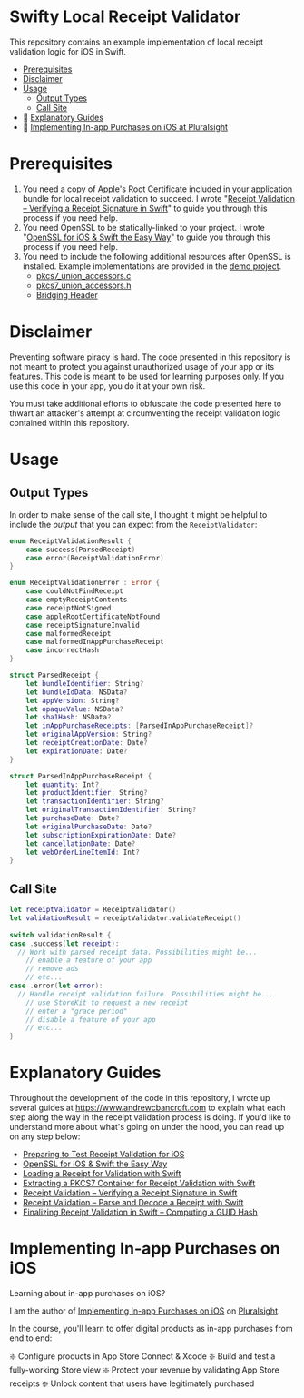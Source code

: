 # Swifty Local Receipt Validator
This repository contains an example implementation of local receipt validation logic for iOS in Swift.

* [Prerequisites](#prerequisites)
* [Disclaimer](#disclaimer)
* [Usage](#usage)
	* [Output Types](#output-types)
	* [Call Site](#call-site)
* 📝 [Explanatory Guides](#explanatory-guides)
* 🎥 [Implementing In-app Purchases on iOS at Pluralsight](#implementing-in-app-purchases-on-ios)

# Prerequisites
1. You need a copy of Apple's Root Certificate included in your application bundle for local receipt validation to succeed. I wrote "[Receipt Validation – Verifying a Receipt Signature in Swift](https://www.andrewcbancroft.com/2017/07/16/receipt-validation-verifying-a-receipt-signature-in-swift/)" to guide you through this process if you need help.
2. You need OpenSSL to be statically-linked to your project. I wrote "[OpenSSL for iOS & Swift the Easy Way](https://www.andrewcbancroft.com/2015/09/21/openssl-for-ios-swift-the-easy-way/)" to guide you through this process if you need help.
3. You need to include the following additional resources after OpenSSL is installed. Example implementations are provided in the [demo project](https://github.com/andrewcbancroft/SwiftyLocalReceiptValidator/tree/master/Demo/SwiftyLocalReceiptValidatorDemo).
    * [pkcs7_union_accessors.c](https://github.com/andrewcbancroft/SwiftyLocalReceiptValidator/blob/master/Demo/SwiftyLocalReceiptValidatorDemo/pkcs7_union_accessors.c)
    * [pkcs7_union_accessors.h](https://github.com/andrewcbancroft/SwiftyLocalReceiptValidator/blob/master/Demo/SwiftyLocalReceiptValidatorDemo/pkcs7_union_accessors.h)
    * [Bridging Header](https://github.com/andrewcbancroft/SwiftyLocalReceiptValidator/blob/master/Demo/SwiftyLocalReceiptValidatorDemo/SwiftyLocalReceiptValidatorDemo-Bridging-Header.h) 

# Disclaimer
Preventing software piracy is hard. The code presented in this repository is not meant to protect you against unauthorized usage of your app or its features. This code is meant to be used for learning purposes only. If you use this code in your app, you do it at your own risk. 

You must take additional efforts to obfuscate the code presented here to thwart an attacker's attempt at circumventing the receipt validation logic contained within this repository.

# Usage
## Output Types
In order to make sense of the call site, I thought it might be helpful to include the *output* that you can expect from the `ReceiptValidator`:
```swift
enum ReceiptValidationResult {
	case success(ParsedReceipt)
	case error(ReceiptValidationError)
}

enum ReceiptValidationError : Error {
	case couldNotFindReceipt
	case emptyReceiptContents
	case receiptNotSigned
	case appleRootCertificateNotFound
	case receiptSignatureInvalid
	case malformedReceipt
	case malformedInAppPurchaseReceipt
	case incorrectHash
}

struct ParsedReceipt {
	let bundleIdentifier: String?
	let bundleIdData: NSData?
	let appVersion: String?
	let opaqueValue: NSData?
	let sha1Hash: NSData?
	let inAppPurchaseReceipts: [ParsedInAppPurchaseReceipt]?
	let originalAppVersion: String?
	let receiptCreationDate: Date?
	let expirationDate: Date?
}

struct ParsedInAppPurchaseReceipt {
	let quantity: Int?
	let productIdentifier: String?
	let transactionIdentifier: String?
	let originalTransactionIdentifier: String?
	let purchaseDate: Date?
	let originalPurchaseDate: Date?
	let subscriptionExpirationDate: Date?
	let cancellationDate: Date?
	let webOrderLineItemId: Int?
}
```
## Call Site
```swift
let receiptValidator = ReceiptValidator()
let validationResult = receiptValidator.validateReceipt()
		
switch validationResult {
case .success(let receipt):
  // Work with parsed receipt data. Possibilities might be...
    // enable a feature of your app
    // remove ads
    // etc...
case .error(let error):
  // Handle receipt validation failure. Possibilities might be...
    // use StoreKit to request a new receipt
    // enter a "grace period"
    // disable a feature of your app
    // etc...
}
```

# Explanatory Guides
Throughout the development of the code in this repository, I wrote up several guides at https://www.andrewcbancroft.com to explain what each step along the way in the receipt validation process is doing. If you'd like to understand more about what's going on under the hood, you can read up on any step below:

* [Preparing to Test Receipt Validation for iOS](https://www.andrewcbancroft.com/2015/10/05/preparing-to-test-receipt-validation-for-ios/)
* [OpenSSL for iOS & Swift the Easy Way](https://www.andrewcbancroft.com/2015/09/21/openssl-for-ios-swift-the-easy-way/)
* [Loading a Receipt for Validation with Swift](https://www.andrewcbancroft.com/2015/10/13/loading-a-receipt-for-validation-with-swift/)
* [Extracting a PKCS7 Container for Receipt Validation with Swift](https://www.andrewcbancroft.com/2016/06/09/extracting-a-pkcs7-container-for-receipt-validation-with-swift/)
* [Receipt Validation – Verifying a Receipt Signature in Swift](https://www.andrewcbancroft.com/2017/07/16/receipt-validation-verifying-a-receipt-signature-in-swift/)
* [Receipt Validation – Parse and Decode a Receipt with Swift](https://www.andrewcbancroft.com/2017/07/27/receipt-validation-parsing-a-receipt-with-swift/)
* [Finalizing Receipt Validation in Swift – Computing a GUID Hash](https://www.andrewcbancroft.com/2017/07/31/finalizing-receipt-validation-in-swift-computing-a-guid-hash/)

# Implementing In-app Purchases on iOS
Learning about in-app purchases on iOS?

I am the author of <a href="https://bit.ly/implementing-in-app-purchases-ios" class="alert-link">Implementing In-app Purchases on iOS</a> on <a href="http://bit.ly/ps-author-page" class="alert-link">Pluralsight</a>.  

In the course, you'll learn to offer digital products as in-app purchases from end to end:

❇️ Configure products in App Store Connect & Xcode
❇️ Build and test a fully-working Store view
❇️ Protect your revenue by validating App Store receipts
❇️ Unlock content that users have legitimately purchased
